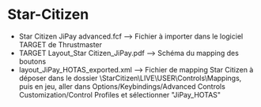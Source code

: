 # Star-Citizen
* Star Citizen JiPay advanced.fcf --> Fichier à importer dans le logiciel TARGET de Thrustmaster
* TARGET Layout_Star Citizen_JiPay.pdf --> Schéma du mapping des boutons
* layout_JiPay_HOTAS_exported.xml --> Fichier de mapping Star Citizen à déposer dans le dossier \StarCitizen\LIVE\USER\Controls\Mappings, puis en jeu, aller dans Options/Keybindings/Advanced Controls Customization/Control Profiles et sélectionner "JiPay_HOTAS"
